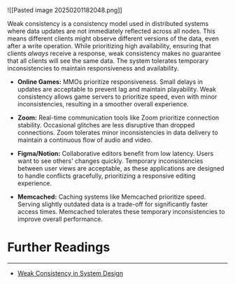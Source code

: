 ![[Pasted image 20250201182048.png]]

Weak consistency is a consistency model used in distributed systems where data updates are not immediately reflected across all nodes. This means different clients might observe different versions of the data, even after a write operation. While prioritizing high availability, ensuring that clients _always_ receive a response, weak consistency makes no guarantee that all clients will see the same data. The system tolerates temporary inconsistencies to maintain responsiveness and availability.

- **Online Games:** MMOs prioritize responsiveness. Small delays in updates are acceptable to prevent lag and maintain playability. Weak consistency allows game servers to prioritize speed, even with minor inconsistencies, resulting in a smoother overall experience.

- **Zoom:** Real-time communication tools like Zoom prioritize connection stability. Occasional glitches are less disruptive than dropped connections. Zoom tolerates minor inconsistencies in data delivery to maintain a continuous flow of audio and video.

- **Figma/Notion:** Collaborative editors benefit from low latency. Users want to see others' changes quickly. Temporary inconsistencies between user views are acceptable, as these applications are designed to handle conflicts gracefully, prioritizing a responsive editing experience.

- **Memcached:** Caching systems like Memcached prioritize speed. Serving slightly outdated data is a trade-off for significantly faster access times. Memcached tolerates these temporary inconsistencies to improve overall performance.

# Further Readings
---
* [Weak Consistency in System Design](https://www.geeksforgeeks.org/weak-consistency-in-system-design/)